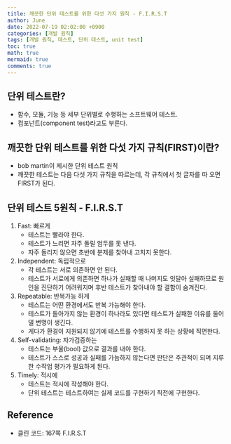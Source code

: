 ```yaml
---
title: 깨끗한 단위 테스트를 위한 다섯 가지 원칙 - F.I.R.S.T
author: June
date: 2022-07-19 02:02:00 +0900
categories: [개발 원칙]
tags: [개발 원칙, 테스트, 단위 테스트, unit test]
toc: true
math: true
mermaid: true
comments: true
---
```

## 단위 테스트란?

- 함수, 모듈, 기능 등 세부 단위별로 수행하는 소프트웨어 테스트.
- 컴포넌트(component test)라고도 부른다.

## 깨끗한 단위 테스트를 위한 다섯 가지 규칙(FIRST)이란?

- bob martin이 제시한 단위 테스트 원칙
- 깨끗한 테스트는 다음 다섯 가지 규칙을 따르는데, 각 규칙에서 첫 글자를 따 오면 FIRST가 된다.

## 단위 테스트 5원칙 - F.I.R.S.T

1. Fast: 빠르게
    - 테스트는 빨라야 한다.
    - 테스트가 느리면 자주 돌릴 엄두를 못 낸다.
    - 자주 돌리지 않으면 초반에 분제를 찾아내 고치지 못한다.
2. Independent: 독립적으로
    - 각 테스트는 서로 의존하면 안 된다.
    - 테스트가 서로에게 의존하면 하나가 실패할 때 나머지도 잇달아 실패하므로 원인을 진단하기 어려워지며 후반 테스트가 찾아내야 할 결함이 숨겨진다.
3. Repeatable: 반복가능 하게
    - 테스트는 어떤 환경에서도 반복 가능해야 한다.
    - 테스트가 돌아가지 않는 환경이 하나라도 있다면 테스트가 실패한 이유를 둘어댈 변명이 생긴다.
    - 게다가 환경이 지원되지 않기에 테스트를 수행하지 못 하는 상황에 직면한다.
4. Self-validating: 자가검증하는
    - 테스트는 부울(bool) 값으로 결과를 내야 한다.
    - 테스트가 스스로 성공과 실패를 가늠하지 않는다면 판단은 주관적이 되며 지루한 수작업 평가가 필요하게 된다.
5. Timely: 적시에
    - 테스트는 적시에 작성해야 한다.
    - 단위 테스트는 테스트하여는 실제 코드를 구현하기 직전에 구현한다.

## Reference

- 클린 코드: 167쪽 F.I.R.S.T
